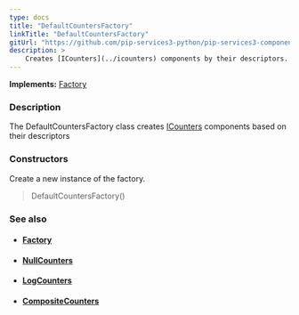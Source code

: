 ```yaml
---
type: docs
title: "DefaultCountersFactory"
linkTitle: "DefaultCountersFactory"
gitUrl: "https://github.com/pip-services3-python/pip-services3-components-python"
description: >
    Creates [ICounters](../icounters) components by their descriptors.
---
```


**Implements:** [Factory](../../build/factory)

### Description

The DefaultCountersFactory class creates [ICounters](../icounters) components based on their descriptors

### Constructors
Create a new instance of the factory.

> DefaultCountersFactory()


### See also
- #### [Factory](../../build/factory)
- #### [NullCounters](../../count/null_counters)
- #### [LogCounters](../../count/log_counters)
- #### [CompositeCounters](../../count/composite_counters)
